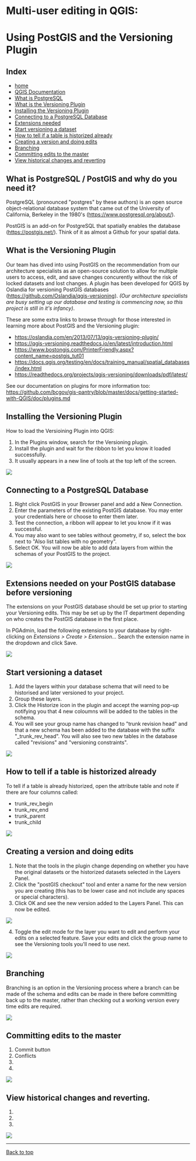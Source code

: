 #  Multi-user editing in QGIS:
#  Using PostGIS and the Versioning Plugin

## Index
* [home](../README.md)
* [QGIS Documentation](https://docs.qgis.org/testing/en/docs/gentle_gis_introduction/data_capture.html)
* [What is PostgreSQL](#What-is-PostgreSQL-/-PostGIS-and-why-do-you-need-it?)
* [What is the Versioning Plugin](#What-is-the-Versioning-Plugin)
* [Installing the Versioning Plugin](#Installing-the-Versioning-Plugin)
* [Connecting to a PostgreSQL Database](#Connecting-to-a-PostgreSQL-Database)
* [Extensions needed](#Extensions-needed-on-your-PostGIS-database-before-versioning)
* [Start versioning a dataset](#Start-versioning-a-dataset)
* [How to tell if a table is historized already](#How-to-tell-if-a-table-is-historized-already)
* [Creating a version and doing edits](#Creating-a-version-and-doing-edits)
* [Branching](#Branching)
* [Committing edits to the master](#Committing-edits-to-the-master)
* [View historical changes and reverting](#View-historical-changes-and-reverting)


## What is PostgreSQL / PostGIS and why do you need it?
PostgreSQL (pronounced "postgres" by these authors) is an open source object-relational database system that came out of the University of California, Berkeley in the 1980's (https://www.postgresql.org/about/).

PostGIS is an add-on for PostgreSQL that spatially enables the database (https://postgis.net/). Think of it as almost a Github for your spatial data.


## What is the Versioning Plugin

Our team has dived into using PostGIS on the recommendation from our architecture specialists as an open-source solution to allow for multiple users to access, edit, and save changes concurently without the risk of locked datasets and lost changes. A plugin has been developed for QGIS by Oslandia for versioning PostGIS databases (https://github.com/Oslandia/qgis-versioning). *(Our architecture specialists are busy setting up our database and testing is commencing now, so this project is still in it's infancy)*.  

These are some extra links to browse through for those interested in learning more about PostGIS and the Versioning plugin:
  * https://oslandia.com/en/2013/07/13/qgis-versioning-plugin/
  * https://qgis-versioning.readthedocs.io/en/latest/introduction.html
  * https://www.bostongis.com/PrinterFriendly.aspx?content_name=postgis_tut01
  * https://docs.qgis.org/testing/en/docs/training_manual/spatial_databases/index.html   
  * https://readthedocs.org/projects/qgis-versioning/downloads/pdf/latest/
 

See our documentation on plugins for more information too: https://github.com/bcgov/gis-pantry/blob/master/docs/getting-started-with-QGIS/doc/plugins.md

## Installing the Versioning Plugin
How to load the Versioining Plugin into QGIS:

1. In the Plugins window, search for the Versioning plugin.  
2. Install the plugin and wait for the ribbon to let you know it loaded successfully.
3. It usually appears in a new line of tools at the top left of the screen.

![](../images/LoadingVersioningPlugin.gif)

## Connecting to a PostgreSQL Database
1. Right click PostGIS in your Browser panel and add a New Connection.
2. Enter the parameters of the existing PostGIS database. You may enter your credentials here or choose to enter them later.
3. Test the connection, a ribbon will appear to let you know if it was successful.
4. You may also want to see tables without geometry, if so, select the box next to "Also list tables with no geometry".
5. Select OK. You will now be able to add data layers from within the schemas of your PostGIS to the project.

![](../images/ConnectingToAPostGISDB.gif)

## Extensions needed on your PostGIS database before versioning
The extensions on your PostGIS database should be set up prior to starting your Versioning edits. This may be set up by the IT department depending on who creates the PostGIS database in the first place.

In PGAdmin, load the following extensions to your database by right-clicking on *Extensions > Create > Extension...* Search the extension name in the dropdown and click Save.

![](../images/PostGISExtensions.gif)


## Start versioning a dataset
1. Add the layers within your database schema that will need to be historised and later versioned to your project.
2. Group these layers. 
3. Click the Historize icon in the plugin and accept the warning pop-up notifying you that 4 new coloumns will be added to the tables in the schema. 
4. You will see your group name has changed to "trunk revision head" and that a new schema has been added to the database with the suffix "_trunk_rev_head". You will also see two new tables in the database called "revisions" and "versioning constraints". 

![](../images/PostGISHistorize.gif)

## How to tell if a table is historized already
To tell if a table is already historized, open the attribute table and note if there are four columns called: 
* trunk_rev_begin 
* trunk_rev_end 
* trunk_parent 
* trunk_child 

![](../images/PostGISHistorizeHowToTell.gif)

## Creating a version and doing edits
1. Note that the tools in the plugin change depending on whether you have the original datasets or the historized datasets selected in the Layers Panel.
2. Click the "postGIS checkout" tool and enter a name for the new version you are creating (this has to be lower case and not include any spaces or special characters).
3. Click OK and see the new version added to the Layers Panel. This can now be edited.

![](../images/PostGISCreateVersion.gif)

4. Toggle the edit mode for the layer you want to edit and perform your edits on a selected feature. Save your edits and click the group name to see the Versioning tools you'll need to use next. 

![](../images/PostGISEdits.gif)

## Branching
Branching is an option in the Versioning process where a branch can be made of the schema and edits can be made in there before committing back up to the master, rather than checking out a working version every time edits are required. 
 
![](../images/PostGISBranch.gif)

## Committing edits to the master
1. Commit button
2. Conflicts
3. 
4. 

![](../images/PostGISCommit.gif)

## View historical changes and reverting.
1. 
2. 
3. 
![](../images/PostGISViewCommits.gif)


---
[Back to top](#Multi-user-editing-in-QGIS:)

